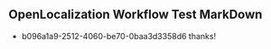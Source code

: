 ## OpenLocalization Workflow Test MarkDown
* b096a1a9-2512-4060-be70-0baa3d3358d6 thanks!

<!--HONumber=Oct16_HO2-->


